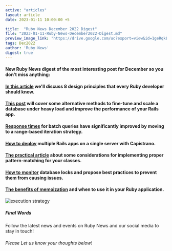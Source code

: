 ```yaml
---
active: "articles"
layout: article
date: 2023-01-11 10:00:00 +5

title:  "Ruby News December 2022 Digest"
file: "2023-01-11-Ruby-News-December2022-Digest.md"
preview_image_link: "https://drive.google.com/uc?export=view&id=1geRqkLh_l9SfFpkji0RrWzFYNQ8Os6Z-"
tags: Dec2022
author: 'Ruby News'
digest: true
---
```


#### New Ruby News digest of the most interesting post for December so you don't miss anything:
#### [In this article](https://dev.to/vladhilko/8-design-principles-that-every-ruby-developer-should-know-1e7e) we'll discuss 8 design principles that every Ruby developer should know.

#### [This post](https://blog.appsignal.com/2022/12/07/database-performance-optimization-and-scaling-in-rails.html) will cover some alternative methods to fine-tune and scale a database under heavy load and improve the performance of your Rails app.

#### [Response times](https://blog.saeloun.com/2022/12/20/optimize-ar-batching) for batch queries have significantly improved by moving to a range-based iteration strategy.

#### [How to deploy](https://jmatuszewski.com/How-to-deploy-multiple-apps-on-single-server-with-Capistrano/) multiple Rails apps on a single server with Capistrano.

#### [The practical article](https://zverok.space/blog/2022-12-20-pattern-matching.html) about some considerations for implementing proper pattern-matching for your classes.

#### [How to monitor](https://pawelurbanek.com/rails-postgresql-locks) database locks and propose best practices to prevent them from causing issues.

#### [The benefits of memoization](https://blog.appsignal.com/2022/12/20/a-guide-to-memoization-in-ruby.html) and when to use it in your Ruby application. 

![execution strategy](https://drive.google.com/uc?export=view&id=12WkFO7kGnhqX29KxpJTywCx23OSdQ3YP)
##### Final Words

Follow the latest news and events on Ruby News and our social media to stay in touch!

###### Please Let us know your thoughts below!
